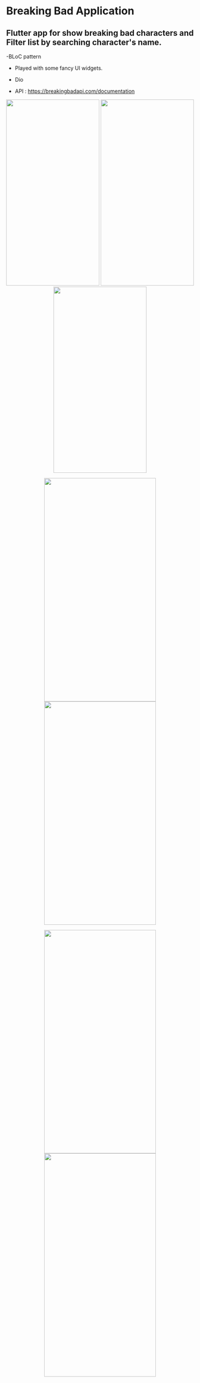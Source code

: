 # Breaking Bad Application
## Flutter app for show breaking bad characters and Filter list by searching character's name.

-BLoC pattern 
- Played with some fancy UI widgets.
- Dio


- API : https://breakingbadapi.com/documentation


<p align="center">
  <img width="250" height="500" src="https://user-images.githubusercontent.com/38296077/126984656-315e6b82-5dd2-42f8-9146-d4e37cbf4e38.jpeg">        <img width="250" height="500" src="https://user-images.githubusercontent.com/38296077/126984677-644fabb8-76ea-48a9-a6eb-d5901bcb85cb.jpeg">      <img width="250" height="500" src="WhatsApp Image 2021-07-28 at 1 45 19 PM](https://user-images.githubusercontent.com/38296077/127317109-839c6d62-1227-4850-8615-a12809449d1f.jpeg">       
  </p>



  <p align="center">
     <img width="300" height="600" src="https://user-images.githubusercontent.com/38296077/126984656-315e6b82-5dd2-42f8-9146-d4e37cbf4e38.jpeg">   
    <img width="300" height="600" src="https://user-images.githubusercontent.com/38296077/126984677-644fabb8-76ea-48a9-a6eb-d5901bcb85cb.jpeg">   
  </p>

  <p align="center">
     <img width="300" height="600" src="https://user-images.githubusercontent.com/38296077/127317109-839c6d62-1227-4850-8615-a12809449d1f.jpeg">   
    <img width="300" height="600" src="https://user-images.githubusercontent.com/38296077/126984994-64da4f86-ea59-4df7-98dc-14df0822ae41.jpeg">   
  </p>






